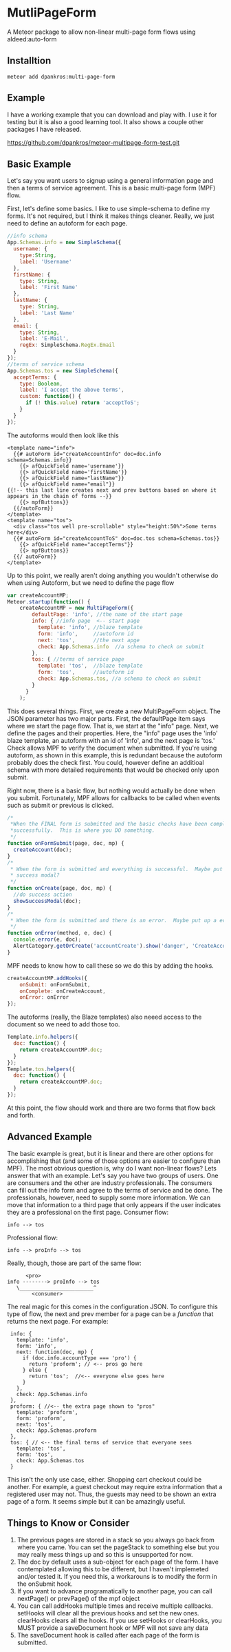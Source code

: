 MutliPageForm
=============

A Meteor package to allow non-linear multi-page form flows using aldeed:auto-form

Installtion
-----------

```
meteor add dpankros:multi-page-form
```
  
Example
---------------
I have a working example that you can download and play with.  I use it for 
testing but it is also a good learning tool.  It also shows a couple other 
packages I have released.

https://github.com/dpankros/meteor-multipage-form-test.git
  


Basic Example
-------------
Let's say you want users to signup using a general information page and then a
terms of service agreement. This is a basic multi-page form (MPF) flow.

First, let's define some basics.  I like to use simple-schema to define my forms.
It's not required, but I think it makes things cleaner.  Really, we just need to 
define an autoform for each page.

```javascript
//info schema
App.Schemas.info = new SimpleSchema({
  username: {
    type:String,
    label: 'Username'
  },
  firstName: {
    type: String,
    label: 'First Name'
  },
  lastName: {
    type: String,
    label: 'Last Name'
  },
  email: {
    type: String,
    label: 'E-Mail',
    regEx: SimpleSchema.RegEx.Email
  }
});
//terms of service schema
App.Schemas.tos = new SimpleSchema({
  acceptTerms: {
    type: Boolean,
    label: 'I accept the above terms',
    custom: function() {
      if (! this.value) return 'acceptToS';
    }
  }
});
```

The autoforms would then look like this
```
<template name="info">
  {{# autoForm id="createAccountInfo" doc=doc.info schema=Schemas.info}}
    {{> afQuickField name='username'}}
    {{> afQuickField name='firstName'}}
    {{> afQuickField name="lastName"}}
    {{> afQuickField name="email"}}
{{!-- this last line creates next and prev buttons based on where it appears in the chain of forms --}}
    {{> mpfButtons}}  
  {{/autoForm}}
</template>
<template name="tos">
  <div class="tos well pre-scrollable" style="height:50%">Some terms here</div>
  {{# autoForm id="createAccountToS" doc=doc.tos schema=Schemas.tos}}
    {{> afQuickField name="acceptTerms"}}
    {{> mpfButtons}}
  {{/ autoForm}}
</template>
```

Up to this point, we really aren't doing anything you wouldn't otherwise do when
using Autoform, but we need to define the page flow

```javascript
var createAccountMP;
Meteor.startup(function() {
    createAccountMP = new MultiPageForm({
        defaultPage: 'info', //the name of the start page
        info: { //info page  <-- start page
          template: 'info', //blaze template
          form: 'info',     //autoform id
          next: 'tos',      //the next apge
          check: App.Schemas.info  //a schema to check on submit
        },
        tos: { //terms of service page
          template: 'tos',  //blaze template
          form: 'tos',      //autoform id
          check: App.Schemas.tos, //a schema to check on submit
        }
      }
    );
```

This does several things.  First, we create a new MultiPageForm object.  The JSON
parameter has two major parts.  First, the defaultPage item says where we start 
the page flow. That is, we start at the "info" page.  Next, we define the pages 
and their properties.  Here, the "info" page uses the 'info' blaze template, an 
autoform with an id of 'info', and the next page is 'tos.'  Check allows MPF to 
verify the document when submitted.  If you're using autoform, as shown in this
example, this is redundant because the autoform probably does the check first.  You could,
however define an additioal schema with more detailed requirements that would be
checked only upon submit.

Right now, there is a basic flow, but nothing would actually be done when you 
submit.  Fortunately, MPF allows for callbacks to be called when events such as 
submit or previous is clicked.

```javascript
/*
 *When the FINAL form is submitted and the basic checks have been completed 
 *successfully.  This is where you DO something.
 */
function onFormSubmit(page, doc, mp) {
  createAccount(doc);
}
/*
 * When the form is submitted and everything is successful.  Maybe put up a 
 * success modal?
 */
function onCreate(page, doc, mp) {
  //do success action
  showSuccessModal(doc);
}
/*
 * When the form is submitted and there is an error.  Maybe put up a error alert?
 */
function onError(method, e, doc) {
  console.error(e, doc);
  AlertCategory.getOrCreate('accountCreate').show('danger', 'CreateAccount() Failed');
}
```

MPF needs to know how to call these so we do this by adding the hooks.

```javascript
createAccountMP.addHooks({
    onSubmit: onFormSubmit,
    onComplete: onCreateAccount,
    onError: onError
});
```

The autoforms (really, the Blaze templates) also neeed access to the document so 
we need to add those too.
```javascript
Template.info.helpers({
  doc: function() {
    return createAccountMP.doc;
  }
});
Template.tos.helpers({
  doc: function() {
    return createAccountMP.doc;
  }
});
```

At this point, the flow should work and there are two forms that flow back and forth.

Advanced Example
----------------
The basic example is great, but it is linear and there are other options for
accomplishing that (and some of those options are easier to configure than MPF).  The most
obvious question is, why do I want non-linear flows?  Lets answer that with an
example.  Let's say you have two groups of users.  One are consumers and the 
other are industry professionals.  The consumers can fill out the info form and
agree to the terms of service and be done.  The professionals, however, need 
to supply some more information.  We can move that information to a third page
that only appears if the user indicates they are a professional on the first page.
Consumer flow:
```
info --> tos
```
Professional flow:
```
info --> proInfo --> tos
```
Really, though, those are part of the same flow:
```
      <pro>
info --------> proInfo --> tos
   \________________________^
        <consumer>
```
The real magic for this comes in the configuration JSON.  To configure this type 
of flow, the next and prev member for a page can be a *function* that returns the
next page.  For example:  
```
 info: {
   template: 'info',
   form: 'info',
   next: function(doc, mp) {
     if (doc.info.accountType === 'pro') {
       return 'proform'; // <-- pros go here
     } else {
       return 'tos';  //<-- everyone else goes here
     }
   },
   check: App.Schemas.info
 },
 proform: { //<-- the extra page shown to "pros"
   template: 'proform',
   form: 'proform',
   next: 'tos',
   check: App.Schemas.proform
 },
 tos: { // <-- the final terms of service that everyone sees
   template: 'tos',
   form: 'tos',
   check: App.Schemas.tos
 }
```
This isn't the only use case, either.  Shopping cart checkout could be another.
For example, a guest checkout may require extra information that a registered user
may not.  Thus, the guests may need to be shown an extra page of a form.  It seems
simple but it can be amazingly useful.

Things to Know or Consider
--------------------------
1. The previous pages are stored in a stack so you always go back from where you came. You can set the pageStack to something else but you may really mess things up and so this is unsupported for now.
1. The doc by default uses a sub-object for each page of the form.  I have contemplated allowing this to be different, but I haven't implemeted and/or tested it.  If you need this, a workarouns is to modify the form in the onSubmit hook.
1. If you want to advance programatically to another page, you can call nextPage() or prevPage() of the mpf object
1. You can call addHooks multiple times and receive multiple callbacks.  setHooks will clear all the previous hooks and set the new ones.  clearHooks clears all the hooks.  If you use setHooks or clearHooks, you MUST provide a saveDocument hook or MPF will not save any data
1. The saveDocument hook is called after each page of the form is submitted.


